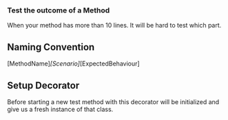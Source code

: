 
### Test the outcome of a Method
When your method has more than 10 lines. It will be hard to test which part.


## Naming Convention
[MethodName]_[Scenario]_[ExpectedBehaviour]

## Setup Decorator
Before starting a new test method with this decorator will be initialized and give us a fresh instance of that class. 